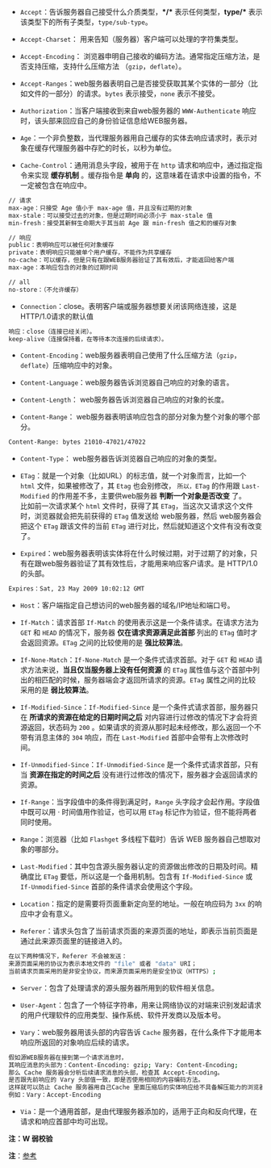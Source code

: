 <!--
 * @Author: your name
 * @Date: 2021-04-26 10:55:58
 * @LastEditTime: 2021-04-26 21:40:30
 * @LastEditors: Please set LastEditors
 * @Description: In User Settings Edit
 * @FilePath: /my-docs/docs/46926484.md
-->

- `Accept`：告诉服务器自己接受什么介质类型，**\*/\*** 表示任何类型，**type/\*** 表示该类型下的所有子类型，`type/sub-type`。

- `Accept-Charset`： 用来告知（服务器）客户端可以处理的字符集类型。

- `Accept-Encoding`： 浏览器申明自己接收的编码方法。通常指定压缩方法，是否支持压缩，支持什么压缩方法 （`gzip`，`deflate`）。

- `Accept-Ranges`：web服务器表明自己是否接受获取其某个实体的一部分（比如文件的一部分）的请求。`bytes` 表示接受，`none` 表示不接受。 

- `Authorization`：当客户端接收到来自web服务器的 `WWW-Authenticate` 响应时，该头部来回应自己的身份验证信息给WEB服务器。

- `Age`：一个非负整数，当代理服务器用自己缓存的实体去响应请求时，表示对象在缓存代理服务器中存贮的时长，以秒为单位。

- `Cache-Control`：通用消息头字段，被用于在 `http` 请求和响应中，通过指定指令来实现 **缓存机制** 。缓存指令是 **单向** 的，这意味着在请求中设置的指令，不一定被包含在响应中。

```sh
// 请求
max-age：只接受 Age 值小于 max-age 值，并且没有过期的对象 
max-stale：可以接受过去的对象，但是过期时间必须小于 max-stale 值 
min-fresh：接受其新鲜生命期大于其当前 Age 跟 min-fresh 值之和的缓存对象 

// 响应
public：表明响应可以被任何对象缓存
private：表明响应只能被单个用户缓存，不能作为共享缓存
no-cache：可以缓存，但是只有在跟WEB服务器验证了其有效后，才能返回给客户端 
max-age：本响应包含的对象的过期时间 

// all
no-store：（不允许缓存） 
```

-  `Connection`：close。表明客户端或服务器想要关闭该网络连接，这是HTTP/1.0请求的默认值

```sh
响应：close（连接已经关闭）。 
keep-alive（连接保持着，在等待本次连接的后续请求）。 
```

- `Content-Encoding`：web服务器表明自己使用了什么压缩方法（`gzip`，`deflate`）压缩响应中的对象。 

- `Content-Language`：web服务器告诉浏览器自己响应的对象的语言。 

- `Content-Length`： web服务器告诉浏览器自己响应的对象的长度。

- `Content-Range`： web服务器表明该响应包含的部分对象为整个对象的哪个部分。

```sh
Content-Range: bytes 21010-47021/47022 
```

- `Content-Type`： web服务器告诉浏览器自己响应的对象的类型。 

- `ETag`：就是一个对象（比如URL）的标志值，就一个对象而言，比如一个 `html` 文件，如果被修改了，其 `Etag` 也会别修改， `所以，ETag` 的作用跟 `Last-Modified` 的作用差不多，主要供web服务器 **判断一个对象是否改变** 了。  
比如前一次请求某个 `html` 文件时，获得了其 `ETag`，当这次又请求这个文件时，浏览器就会把先前获得的 `ETag` 值发送给 web服务器，然后 web服务器会把这个 `ETag` 跟该文件的当前 `ETag` 进行对比，然后就知道这个文件有没有改变了。 

-  `Expired`：web服务器表明该实体将在什么时候过期，对于过期了的对象，只有在跟web服务器验证了其有效性后，才能用来响应客户请求。是 HTTP/1.0 的头部。 

```sh
Expires：Sat, 23 May 2009 10:02:12 GMT 
```

- `Host`：客户端指定自己想访问的web服务器的域名/IP地址和端口号。 

- `If-Match`：请求首部 `If-Match` 的使用表示这是一个条件请求。在请求方法为 `GET` 和 `HEAD` 的情况下，服务器 **仅在请求资源满足此首部** 列出的 `ETag` 值时才会返回资源。`ETag` 之间的比较使用的是 **强比较算法**。

- `If-None-Match`：`If-None-Match` 是一个条件式请求首部。对于 `GET` 和 `HEAD` 请求方法来说，**当且仅当服务器上没有任何资源** 的 `ETag` 属性值与这个首部中列出的相匹配的时候，服务器端会才返回所请求的资源。`ETag` 属性之间的比较采用的是 **弱比较算法**。

- `If-Modified-Since`：`If-Modified-Since` 是一个条件式请求首部，服务器只在 **所请求的资源在给定的日期时间之后** 对内容进行过修改的情况下才会将资源返回，状态码为 `200`  。如果请求的资源从那时起未经修改，那么返回一个不带有消息主体的  `304`  响应，而在 `Last-Modified` 首部中会带有上次修改时间。

- `If-Unmodified-Since`：`If-Unmodified-Since` 是一个条件式请求首部，只有当 **资源在指定的时间之后** 没有进行过修改的情况下，服务器才会返回请求的资源。

- `If-Range`：当字段值中的条件得到满足时，`Range` 头字段才会起作用。字段值中既可以用 · 时间值用作验证，也可以用 `ETag` 标记作为验证，但不能将两者同时使用。

- `Range`：浏览器（比如 `Flashget` 多线程下载时）告诉 WEB 服务器自己想取对象的哪部分。 

- `Last-Modified`：其中包含源头服务器认定的资源做出修改的日期及时间。精确度比 `ETag` 要低，所以这是一个备用机制。包含有 `If-Modified-Since` 或 `If-Unmodified-Since` 首部的条件请求会使用这个字段。

- `Location`：指定的是需要将页面重新定向至的地址。一般在响应码为 `3xx` 的响应中才会有意义。

- `Referer`：请求头包含了当前请求页面的来源页面的地址，即表示当前页面是通过此来源页面里的链接进入的。

```sh
在以下两种情况下，Referer 不会被发送：
来源页面采用的协议为表示本地文件的 "file" 或者 "data" URI；
当前请求页面采用的是非安全协议，而来源页面采用的是安全协议（HTTPS）;
```

- `Server`：包含了处理请求的源头服务器所用到的软件相关信息。

- `User-Agent`：包含了一个特征字符串，用来让网络协议的对端来识别发起请求的用户代理软件的应用类型、操作系统、软件开发商以及版本号。

- `Vary`：web服务器用该头部的内容告诉 `Cache` 服务器，在什么条件下才能用本响应所返回的对象响应后续的请求。 

```sh
假如源WEB服务器在接到第一个请求消息时，
其响应消息的头部为：Content-Encoding: gzip; Vary: Content-Encoding;
那么 Cache 服务器会分析后续请求消息的头部，检查其 Accept-Encoding。
是否跟先前响应的 Vary 头部值一致，即是否使用相同的内容编码方法。
这样就可以防止 Cache 服务器用自己Cache 里面压缩后的实体响应给不具备解压能力的浏览器。 
例如：Vary：Accept-Encoding
```

- `Via`：是一个通用首部，是由代理服务器添加的，适用于正向和反向代理，在请求和响应首部中均可出现。

**注：W 弱校验**

**注**：[参考](https://developer.mozilla.org/)